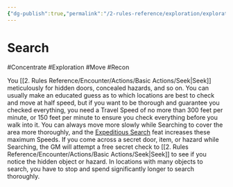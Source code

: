 ```yaml
---
{"dg-publish":true,"permalink":"/2-rules-reference/exploration/exploration-activities/search/","noteIcon":""}
---
```


# Search
#Concentrate #Exploration #Move #Recon 

You [[2. Rules Reference/Encounter/Actions/Basic Actions/Seek\|Seek]] meticulously for hidden doors, concealed hazards, and so on. You can usually make an educated guess as to which locations are best to check and move at half speed, but if you want to be thorough and guarantee you checked everything, you need a Travel Speed of no more than 300 feet per minute, or 150 feet per minute to ensure you check everything before you walk into it. You can always move more slowly while Searching to cover the area more thoroughly, and the [Expeditious Search](https://2e.aonprd.com/Feats.aspx?ID=777) feat increases these maximum Speeds. If you come across a secret door, item, or hazard while Searching, the GM will attempt a free secret check to [[2. Rules Reference/Encounter/Actions/Basic Actions/Seek\|Seek]] to see if you notice the hidden object or hazard. In locations with many objects to search, you have to stop and spend significantly longer to search thoroughly.